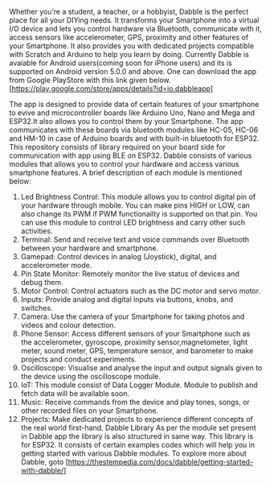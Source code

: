 Whether you’re a student, a teacher, or a hobbyist, Dabble is the perfect place for all your DIYing needs. It transforms your Smartphone into a virtual I/O device and lets you control hardware via Bluetooth, communicate with it, access sensors like accelerometer, GPS, proximity and other features of your Smartphone. It also provides you with dedicated projects compatible with Scratch and Arduino to help you learn by doing. Currently Dabble is avaiable for Android users(coming soon for iPhone users) and its is supported on Android version 5.0.0 and above. One can download the app from Google PlayStore with this link given below. [https://play.google.com/store/apps/details?id=io.dabbleapp]

The app is designed to provide data of certain features of your smartphone to evive and microcontroller boards like Arduino Uno, Nano and Mega and ESP32.It also allows you to control them by your Smartphone. The app communicates with these boards via bluetooth modules like HC-05, HC-06 and HM-10 in case of Arduino boards and with built-in bluetooth for ESP32. This repository consists of library required on your board side for communication with app using BLE on ESP32. Dabble consists of various modules that allows you to control your hardware and access various smartphone features. A brief description of each module is mentioned below:

1) Led Brightness Control: This module allows you to control digital pin of your hardware through mobile. You can make pins HIGH or LOW, can also change its PWM if PWM functionailty is supported on that pin. You can use this module to control LED brightness and carry other such activities.
2) Terminal: Send and receive text and voice commands over Bluetooth between your hardware and smartphone.
3) Gamepad: Control devices in analog (Joystick), digital, and accelerometer mode.
4) Pin State Monitor: Remotely monitor the live status of devices and debug them.
5) Motor Control: Control actuators such as the DC motor and servo motor.
6) Inputs: Provide analog and digital inputs via buttons, knobs, and switches.
7) Camera: Use the camera of your Smartphone for taking photos and videos and colour detection.
8) Phone Sensor: Access different sensors of your Smartphone such as the accelerometer, gyroscope, proximity sensor,magnetometer, light meter, sound meter, GPS, temperature sensor, and barometer to make projects and conduct experiments.
9) Oscilloscope: Visualise and analyse the input and output signals given to the device using the oscilloscope module.
10) IoT: This module consist of Data Logger Module. Module to publish and fetch data will be available soon.
11) Music: Receive commands from the device and play tones, songs, or other recorded files on your Smartphone.
12) Projects: Make dedicated projects to experience different concepts of the real world first-hand.
Dabble Library
As per the module set present in Dabble app the library is also structured in same way. This library is for ESP32. It consists of certain examples codes which will help you in getting started with various Dabble modules. To explore more about Dabble, goto [https://thestempedia.com/docs/dabble/getting-started-with-dabble/]
